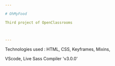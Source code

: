 ```yaml
---

# OhMyFood

Third project of OpenClassrooms



---
```


Technologies used : HTML, CSS, Keyframes, Mixins,

VScode, Live Sass Compiler 'v3.0.0'